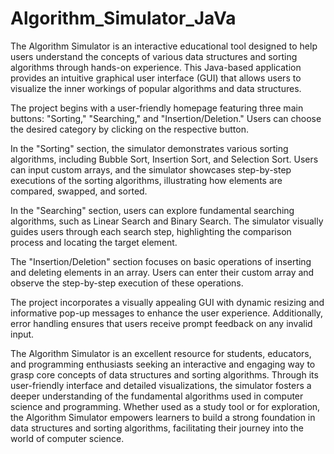 # Algorithm_Simulator_JaVa
The Algorithm Simulator is an interactive educational tool designed to help users understand the concepts of various data structures and sorting algorithms through hands-on experience. This Java-based application provides an intuitive graphical user interface (GUI) that allows users to visualize the inner workings of popular algorithms and data structures.

The project begins with a user-friendly homepage featuring three main buttons: "Sorting," "Searching," and "Insertion/Deletion." Users can choose the desired category by clicking on the respective button.

In the "Sorting" section, the simulator demonstrates various sorting algorithms, including Bubble Sort, Insertion Sort, and Selection Sort. Users can input custom arrays, and the simulator showcases step-by-step executions of the sorting algorithms, illustrating how elements are compared, swapped, and sorted.

In the "Searching" section, users can explore fundamental searching algorithms, such as Linear Search and Binary Search. The simulator visually guides users through each search step, highlighting the comparison process and locating the target element.

The "Insertion/Deletion" section focuses on basic operations of inserting and deleting elements in an array. Users can enter their custom array and observe the step-by-step execution of these operations.

The project incorporates a visually appealing GUI with dynamic resizing and informative pop-up messages to enhance the user experience. Additionally, error handling ensures that users receive prompt feedback on any invalid input.

The Algorithm Simulator is an excellent resource for students, educators, and programming enthusiasts seeking an interactive and engaging way to grasp core concepts of data structures and sorting algorithms. Through its user-friendly interface and detailed visualizations, the simulator fosters a deeper understanding of the fundamental algorithms used in computer science and programming. Whether used as a study tool or for exploration, the Algorithm Simulator empowers learners to build a strong foundation in data structures and sorting algorithms, facilitating their journey into the world of computer science.
